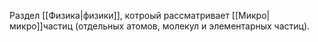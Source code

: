 Раздел [[Физика|физики]], котроый рассматривает [[Микро|микро]]частиц (отдельных атомов, молекул и элементарных частиц).